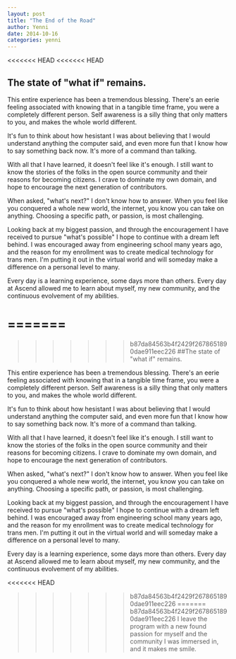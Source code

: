 ```yaml
---
layout: post
title: "The End of the Road"
author: Yenni
date: 2014-10-16
categories: yenni
---
```


<<<<<<< HEAD
<<<<<<< HEAD
## The state of "what if" remains.

This entire experience has been a tremendous blessing. There's an eerie feeling associated with knowing that in a tangible time frame, you were a completely different person. Self awareness is a silly thing that only matters to you, and makes the whole world different. 

It's fun to think about how hesistant I was about believing that I would understand anything the computer said, and even more fun that I know how to say something back now. It's more of a command than talking. 

With all that I have learned, it doesn't feel like it's enough. I still want to know the stories of the folks in the open source community and their reasons for becoming citizens. I crave to dominate my own domain, and hope to encourage the next generation of contributors.

When asked, "what's next?" I don't know how to answer. When you feel like you conquered a whole new world, the internet, you know you can take on anything. Choosing a specific path, or passion, is most challenging. 

Looking back at my biggest passion, and through the encouragement I have received to pursue "what's possible" I hope to continue with a dream left behind. I was encouraged away from engineering school many years ago, and the reason for my enrollment was to create medical technology for trans men. I'm putting it out in the virtual world and will someday make a difference on a personal level to many.

Every day is a learning experience, some days more than others. Every day at Ascend allowed me to learn about myself, my new community, and the continuous evolvement of my abilities. 

=======
=======
>>>>>>> b87da84563b4f2429f2678651890dae911eec226
##The state of "what if" remains.

This entire experience has been a tremendous blessing. There's an eerie feeling associated with knowing that in a tangible time frame, you were a completely different person. Self awareness is a silly thing that only matters to you, and makes the whole world different. 


It's fun to think about how hesistant I was about believing that I would understand anything the computer said, and even more fun that I know how to say something back now. It's more of a command than talking. 


With all that I have learned, it doesn't feel like it's enough. I still want to know the stories of the folks in the open source community and their reasons for becoming citizens. I crave to dominate my own domain, and hope to encourage the next generation of contributors.


When asked, "what's next?" I don't know how to answer. When you feel like you conquered a whole new world, the internet, you know you can take on anything. Choosing a specific path, or passion, is most challenging. 


Looking back at my biggest passion, and through the encouragement I have received to pursue "what's possible" I hope to continue with a dream left behind. I was encouraged away from engineering school many years ago, and the reason for my enrollment was to create medical technology for trans men. I'm putting it out in the virtual world and will someday make a difference on a personal level to many.


Every day is a learning experience, some days more than others. Every day at Ascend allowed me to learn about myself, my new community, and the continuous evolvement of my abilities. 


<<<<<<< HEAD
>>>>>>> b87da84563b4f2429f2678651890dae911eec226
=======
>>>>>>> b87da84563b4f2429f2678651890dae911eec226
I leave the program with a new found passion for myself and the community I was immersed in, and it makes me smile. 





